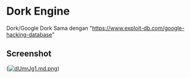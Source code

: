 # Dork Engine

Dork/Google Dork Sama dengan "https://www.exploit-db.com/google-hacking-database"

## Screenshot

(<a href="https://freeimage.host/i/dUmrJg1"><img src="https://iili.io/dUmrJg1.md.png" alt="dUmrJg1.md.png" border="0"></a>)
